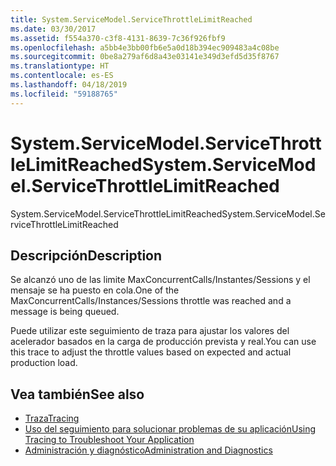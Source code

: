 ```yaml
---
title: System.ServiceModel.ServiceThrottleLimitReached
ms.date: 03/30/2017
ms.assetid: f554a370-c3f8-4131-8639-7c36f926fbf9
ms.openlocfilehash: a5bb4e3bb00fb6e5a0d18b394ec909483a4c08be
ms.sourcegitcommit: 0be8a279af6d8a43e03141e349d3efd5d35f8767
ms.translationtype: HT
ms.contentlocale: es-ES
ms.lasthandoff: 04/18/2019
ms.locfileid: "59188765"
---
```

# <a name="systemservicemodelservicethrottlelimitreached"></a><span data-ttu-id="2d862-102">System.ServiceModel.ServiceThrottleLimitReached</span><span class="sxs-lookup"><span data-stu-id="2d862-102">System.ServiceModel.ServiceThrottleLimitReached</span></span>
<span data-ttu-id="2d862-103">System.ServiceModel.ServiceThrottleLimitReached</span><span class="sxs-lookup"><span data-stu-id="2d862-103">System.ServiceModel.ServiceThrottleLimitReached</span></span>  
  
## <a name="description"></a><span data-ttu-id="2d862-104">Descripción</span><span class="sxs-lookup"><span data-stu-id="2d862-104">Description</span></span>  
 <span data-ttu-id="2d862-105">Se alcanzó uno de las limite MaxConcurrentCalls/Instantes/Sessions y el mensaje se ha puesto en cola.</span><span class="sxs-lookup"><span data-stu-id="2d862-105">One of the MaxConcurrentCalls/Instances/Sessions throttle was reached and a message is being queued.</span></span>  
  
 <span data-ttu-id="2d862-106">Puede utilizar este seguimiento de traza para ajustar los valores del acelerador basados en la carga de producción prevista y real.</span><span class="sxs-lookup"><span data-stu-id="2d862-106">You can use this trace to adjust the throttle values based on expected and actual production load.</span></span>  
  
## <a name="see-also"></a><span data-ttu-id="2d862-107">Vea también</span><span class="sxs-lookup"><span data-stu-id="2d862-107">See also</span></span>

- [<span data-ttu-id="2d862-108">Traza</span><span class="sxs-lookup"><span data-stu-id="2d862-108">Tracing</span></span>](../../../../../docs/framework/wcf/diagnostics/tracing/index.md)
- [<span data-ttu-id="2d862-109">Uso del seguimiento para solucionar problemas de su aplicación</span><span class="sxs-lookup"><span data-stu-id="2d862-109">Using Tracing to Troubleshoot Your Application</span></span>](../../../../../docs/framework/wcf/diagnostics/tracing/using-tracing-to-troubleshoot-your-application.md)
- [<span data-ttu-id="2d862-110">Administración y diagnóstico</span><span class="sxs-lookup"><span data-stu-id="2d862-110">Administration and Diagnostics</span></span>](../../../../../docs/framework/wcf/diagnostics/index.md)
